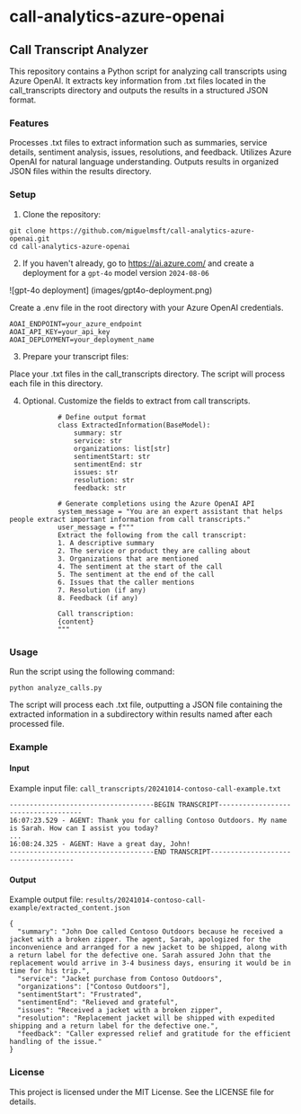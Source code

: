 # call-analytics-azure-openai

## Call Transcript Analyzer
 
This repository contains a Python script for analyzing call transcripts using Azure OpenAI. It extracts key information from .txt files located in the call_transcripts directory and outputs the results in a structured JSON format.

### Features

Processes .txt files to extract information such as summaries, service details, sentiment analysis, issues, resolutions, and feedback.
Utilizes Azure OpenAI for natural language understanding.
Outputs results in organized JSON files within the results directory.

### Setup
 
1. Clone the repository:

```
git clone https://github.com/miguelmsft/call-analytics-azure-openai.git 
cd call-analytics-azure-openai  
 ```
2. If you haven't already, go to https://ai.azure.com/ and create a deployment for a `gpt-4o` model version `2024-08-06`

![gpt-4o deployment] (images/gpt4o-deployment.png)


Create a .env file in the root directory with your Azure OpenAI credentials. 

```
AOAI_ENDPOINT=your_azure_endpoint  
AOAI_API_KEY=your_api_key  
AOAI_DEPLOYMENT=your_deployment_name  
```
 
3. Prepare your transcript files:

Place your .txt files in the call_transcripts directory. The script will process each file in this directory.

4. Optional. Customize the fields to extract from call transcripts.

```
            # Define output format  
            class ExtractedInformation(BaseModel):  
                summary: str  
                service: str  
                organizations: list[str]  
                sentimentStart: str  
                sentimentEnd: str  
                issues: str  
                resolution: str  
                feedback: str  

            # Generate completions using the Azure OpenAI API  
            system_message = "You are an expert assistant that helps people extract important information from call transcripts."  
            user_message = f"""  
            Extract the following from the call transcript:  
            1. A descriptive summary  
            2. The service or product they are calling about  
            3. Organizations that are mentioned  
            4. The sentiment at the start of the call  
            5. The sentiment at the end of the call  
            6. Issues that the caller mentions  
            7. Resolution (if any)  
            8. Feedback (if any)  

            Call transcription:  
            {content}  
            """  

```

### Usage
 
Run the script using the following command:


`python analyze_calls.py  `
 
The script will process each .txt file, outputting a JSON file containing the extracted information in a subdirectory within results named after each processed file.

### Example

#### Input
 
Example input file: `call_transcripts/20241014-contoso-call-example.txt`

```
------------------------------------BEGIN TRANSCRIPT------------------------------------  
16:07:23.529 - AGENT: Thank you for calling Contoso Outdoors. My name is Sarah. How can I assist you today?  
...  
16:08:24.325 - AGENT: Have a great day, John!  
------------------------------------END TRANSCRIPT------------------------------------  
```

#### Output
 
Example output file: `results/20241014-contoso-call-example/extracted_content.json`

```
{  
  "summary": "John Doe called Contoso Outdoors because he received a jacket with a broken zipper. The agent, Sarah, apologized for the inconvenience and arranged for a new jacket to be shipped, along with a return label for the defective one. Sarah assured John that the replacement would arrive in 3-4 business days, ensuring it would be in time for his trip.",  
  "service": "Jacket purchase from Contoso Outdoors",  
  "organizations": ["Contoso Outdoors"],  
  "sentimentStart": "Frustrated",  
  "sentimentEnd": "Relieved and grateful",  
  "issues": "Received a jacket with a broken zipper",  
  "resolution": "Replacement jacket will be shipped with expedited shipping and a return label for the defective one.",  
  "feedback": "Caller expressed relief and gratitude for the efficient handling of the issue."  
}  
```

### License
 
This project is licensed under the MIT License. See the LICENSE file for details.